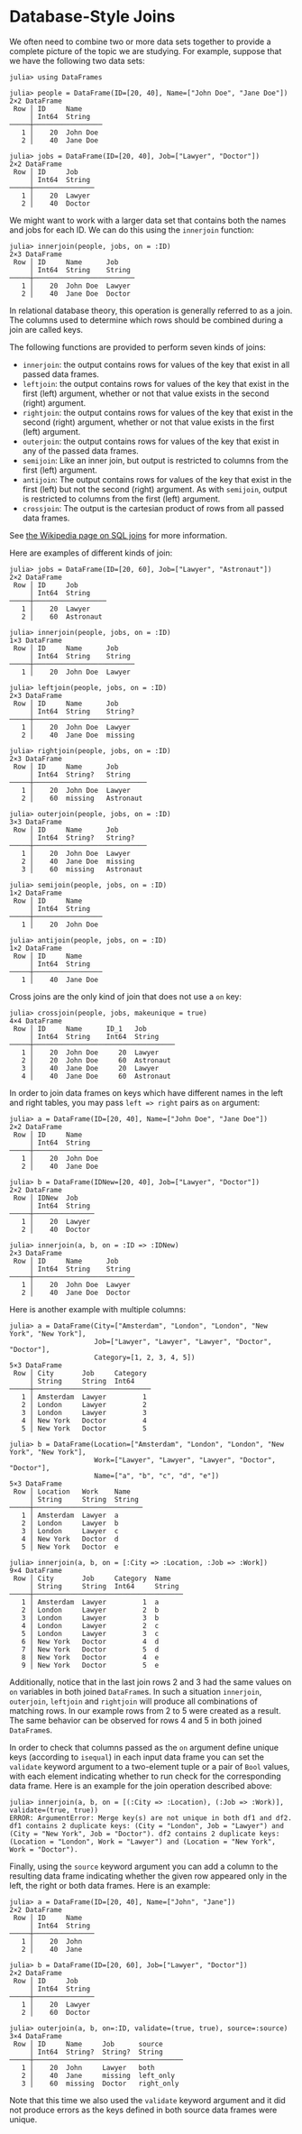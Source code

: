 # Database-Style Joins

We often need to combine two or more data sets together to provide a complete picture of the topic we are studying. For example, suppose that we have the following two data sets:

```jldoctest joins
julia> using DataFrames

julia> people = DataFrame(ID=[20, 40], Name=["John Doe", "Jane Doe"])
2×2 DataFrame
 Row │ ID     Name
     │ Int64  String
─────┼─────────────────
   1 │    20  John Doe
   2 │    40  Jane Doe

julia> jobs = DataFrame(ID=[20, 40], Job=["Lawyer", "Doctor"])
2×2 DataFrame
 Row │ ID     Job
     │ Int64  String
─────┼───────────────
   1 │    20  Lawyer
   2 │    40  Doctor
```

We might want to work with a larger data set that contains both the names and jobs for each ID. We can do this using the `innerjoin` function:

```jldoctest joins
julia> innerjoin(people, jobs, on = :ID)
2×3 DataFrame
 Row │ ID     Name      Job
     │ Int64  String    String
─────┼─────────────────────────
   1 │    20  John Doe  Lawyer
   2 │    40  Jane Doe  Doctor
```

In relational database theory, this operation is generally referred to as a join.
The columns used to determine which rows should be combined during a join are called keys.

The following functions are provided to perform seven kinds of joins:

-   `innerjoin`: the output contains rows for values of the key that exist in all passed data frames.
-   `leftjoin`: the output contains rows for values of the key that exist in the first (left) argument,
    whether or not that value exists in the second (right) argument.
-   `rightjoin`: the output contains rows for values of the key that exist in the second (right) argument,
    whether or not that value exists in the first (left) argument.
-   `outerjoin`: the output contains rows for values of the key that exist in any of the passed data frames.
-   `semijoin`: Like an inner join, but output is restricted to columns from the first (left) argument.
-   `antijoin`: The output contains rows for values of the key that exist in the first (left) but not the second (right) argument.
    As with `semijoin`, output is restricted to columns from the first (left) argument.
-   `crossjoin`: The output is the cartesian product of rows from all passed data frames.

See [the Wikipedia page on SQL joins](https://en.wikipedia.org/wiki/Join_(SQL)) for more information.

Here are examples of different kinds of join:

```jldoctest joins
julia> jobs = DataFrame(ID=[20, 60], Job=["Lawyer", "Astronaut"])
2×2 DataFrame
 Row │ ID     Job
     │ Int64  String
─────┼──────────────────
   1 │    20  Lawyer
   2 │    60  Astronaut

julia> innerjoin(people, jobs, on = :ID)
1×3 DataFrame
 Row │ ID     Name      Job
     │ Int64  String    String
─────┼─────────────────────────
   1 │    20  John Doe  Lawyer

julia> leftjoin(people, jobs, on = :ID)
2×3 DataFrame
 Row │ ID     Name      Job
     │ Int64  String    String?
─────┼──────────────────────────
   1 │    20  John Doe  Lawyer
   2 │    40  Jane Doe  missing

julia> rightjoin(people, jobs, on = :ID)
2×3 DataFrame
 Row │ ID     Name      Job
     │ Int64  String?   String
─────┼────────────────────────────
   1 │    20  John Doe  Lawyer
   2 │    60  missing   Astronaut

julia> outerjoin(people, jobs, on = :ID)
3×3 DataFrame
 Row │ ID     Name      Job
     │ Int64  String?   String?
─────┼────────────────────────────
   1 │    20  John Doe  Lawyer
   2 │    40  Jane Doe  missing
   3 │    60  missing   Astronaut

julia> semijoin(people, jobs, on = :ID)
1×2 DataFrame
 Row │ ID     Name
     │ Int64  String
─────┼─────────────────
   1 │    20  John Doe

julia> antijoin(people, jobs, on = :ID)
1×2 DataFrame
 Row │ ID     Name
     │ Int64  String
─────┼─────────────────
   1 │    40  Jane Doe
```

Cross joins are the only kind of join that does not use a `on` key:

```jldoctest joins
julia> crossjoin(people, jobs, makeunique = true)
4×4 DataFrame
 Row │ ID     Name      ID_1   Job
     │ Int64  String    Int64  String
─────┼───────────────────────────────────
   1 │    20  John Doe     20  Lawyer
   2 │    20  John Doe     60  Astronaut
   3 │    40  Jane Doe     20  Lawyer
   4 │    40  Jane Doe     60  Astronaut
```

In order to join data frames on keys which have different names in the left and right tables,
you may pass `left => right` pairs as `on` argument:

```jldoctest joins
julia> a = DataFrame(ID=[20, 40], Name=["John Doe", "Jane Doe"])
2×2 DataFrame
 Row │ ID     Name
     │ Int64  String
─────┼─────────────────
   1 │    20  John Doe
   2 │    40  Jane Doe

julia> b = DataFrame(IDNew=[20, 40], Job=["Lawyer", "Doctor"])
2×2 DataFrame
 Row │ IDNew  Job
     │ Int64  String
─────┼───────────────
   1 │    20  Lawyer
   2 │    40  Doctor

julia> innerjoin(a, b, on = :ID => :IDNew)
2×3 DataFrame
 Row │ ID     Name      Job
     │ Int64  String    String
─────┼─────────────────────────
   1 │    20  John Doe  Lawyer
   2 │    40  Jane Doe  Doctor
```

Here is another example with multiple columns:

```jldoctest joins
julia> a = DataFrame(City=["Amsterdam", "London", "London", "New York", "New York"],
                     Job=["Lawyer", "Lawyer", "Lawyer", "Doctor", "Doctor"],
                     Category=[1, 2, 3, 4, 5])
5×3 DataFrame
 Row │ City       Job     Category
     │ String     String  Int64
─────┼─────────────────────────────
   1 │ Amsterdam  Lawyer         1
   2 │ London     Lawyer         2
   3 │ London     Lawyer         3
   4 │ New York   Doctor         4
   5 │ New York   Doctor         5

julia> b = DataFrame(Location=["Amsterdam", "London", "London", "New York", "New York"],
                     Work=["Lawyer", "Lawyer", "Lawyer", "Doctor", "Doctor"],
                     Name=["a", "b", "c", "d", "e"])
5×3 DataFrame
 Row │ Location   Work    Name
     │ String     String  String
─────┼───────────────────────────
   1 │ Amsterdam  Lawyer  a
   2 │ London     Lawyer  b
   3 │ London     Lawyer  c
   4 │ New York   Doctor  d
   5 │ New York   Doctor  e

julia> innerjoin(a, b, on = [:City => :Location, :Job => :Work])
9×4 DataFrame
 Row │ City       Job     Category  Name
     │ String     String  Int64     String
─────┼─────────────────────────────────────
   1 │ Amsterdam  Lawyer         1  a
   2 │ London     Lawyer         2  b
   3 │ London     Lawyer         3  b
   4 │ London     Lawyer         2  c
   5 │ London     Lawyer         3  c
   6 │ New York   Doctor         4  d
   7 │ New York   Doctor         5  d
   8 │ New York   Doctor         4  e
   9 │ New York   Doctor         5  e
```

Additionally, notice that in the last join rows 2 and 3 had the same values on
`on` variables in both joined `DataFrame`s. In such a situation `innerjoin`,
`outerjoin`, `leftjoin` and `rightjoin` will produce all combinations of
matching rows. In our example rows from 2 to 5 were created as a result. The
same behavior can be observed for rows 4 and 5 in both joined `DataFrame`s.

In order to check that columns passed as the `on` argument define unique keys
(according to `isequal`) in each input data frame you can set the `validate`
keyword argument to a two-element tuple or a pair of `Bool` values, with each
element indicating whether to run check for the corresponding data frame. Here
is an example for the join operation described above:

```jldoctest joins
julia> innerjoin(a, b, on = [(:City => :Location), (:Job => :Work)], validate=(true, true))
ERROR: ArgumentError: Merge key(s) are not unique in both df1 and df2. df1 contains 2 duplicate keys: (City = "London", Job = "Lawyer") and (City = "New York", Job = "Doctor"). df2 contains 2 duplicate keys: (Location = "London", Work = "Lawyer") and (Location = "New York", Work = "Doctor").
```

Finally, using the `source` keyword argument you can add a column to the
resulting data frame indicating whether the given row appeared only in the left,
the right or both data frames. Here is an example:

```jldoctest joins
julia> a = DataFrame(ID=[20, 40], Name=["John", "Jane"])
2×2 DataFrame
 Row │ ID     Name
     │ Int64  String
─────┼───────────────
   1 │    20  John
   2 │    40  Jane

julia> b = DataFrame(ID=[20, 60], Job=["Lawyer", "Doctor"])
2×2 DataFrame
 Row │ ID     Job
     │ Int64  String
─────┼───────────────
   1 │    20  Lawyer
   2 │    60  Doctor

julia> outerjoin(a, b, on=:ID, validate=(true, true), source=:source)
3×4 DataFrame
 Row │ ID     Name     Job      source
     │ Int64  String?  String?  String
─────┼─────────────────────────────────────
   1 │    20  John     Lawyer   both
   2 │    40  Jane     missing  left_only
   3 │    60  missing  Doctor   right_only
```

Note that this time we also used the `validate` keyword argument and it did not
produce errors as the keys defined in both source data frames were unique.
